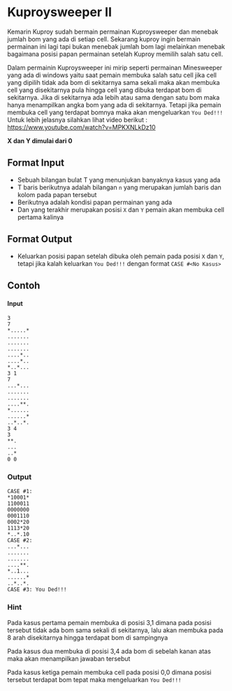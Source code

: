 # Kuproysweeper II
Kemarin Kuproy sudah bermain permainan Kuproysweeper dan menebak jumlah bom yang ada di setiap cell. Sekarang kuproy ingin bermain permainan ini lagi tapi bukan menebak jumlah bom lagi melainkan menebak bagaimana posisi papan permainan setelah Kuproy memilih salah satu cell.

Dalam permainin Kuproysweeper ini mirip seperti permainan Minesweeper yang ada di windows yaitu saat pemain membuka salah satu cell jika cell yang dipilih tidak ada bom di sekitarnya sama sekali maka akan membuka cell yang disekitarnya pula hingga cell yang dibuka terdapat bom di sekitarnya. Jika di sekitarnya ada lebih atau sama dengan satu bom maka hanya menampilkan angka bom yang ada di sekitarnya. Tetapi jika pemain membuka cell yang terdapat bomnya maka akan mengeluarkan `You Ded!!!`
Untuk lebih jelasnya silahkan lihat video berikut : https://www.youtube.com/watch?v=MPKXNLkDz10

**X dan Y dimulai dari 0**

## Format Input
- Sebuah bilangan bulat T yang menunjukan banyaknya kasus yang ada
- T baris berikutnya adalah bilangan `n` yang merupakan jumlah baris dan kolom pada papan tersebut
- Berikutnya adalah kondisi papan permainan yang ada
- Dan yang terakhir merupakan posisi `X` dan `Y` pemain akan membuka cell pertama kalinya

## Format Output
- Keluarkan posisi papan setelah dibuka oleh pemain pada posisi `X` dan `Y`, tetapi jika kalah keluarkan `You Ded!!!` dengan format `CASE #<No Kasus>`

## Contoh 
#### Input
```
3
7
*.....*
.......
.......
.......
....*..
....*..
*..*...
3 1
7
...*...
.......
.......
....**.
*......
......*
..*..*.
3 4
3
**.
...
..*
0 0
```
### Output
```
CASE #1: 
*10001*
1100011
0000000
0001110
0002*20
1113*20
*..*.10
CASE #2: 
...*...
.......
.......
....**.
*..1...
......*
..*..*.
CASE #3: You Ded!!!
```

### Hint
Pada kasus pertama pemain membuka di posisi 3,1 dimana pada posisi tersebut tidak ada bom sama sekali di sekitarnya, lalu akan membuka pada 8 arah disekitarnya hingga terdapat bom di sampingnya

Pada kasus dua membuka di posisi 3,4 ada bom di sebelah kanan atas maka akan menampilkan jawaban tersebut

Pada kasus ketiga pemain membuka cell pada posisi 0,0 dimana posisi tersebut terdapat bom tepat maka mengeluarkan `You Ded!!!`
